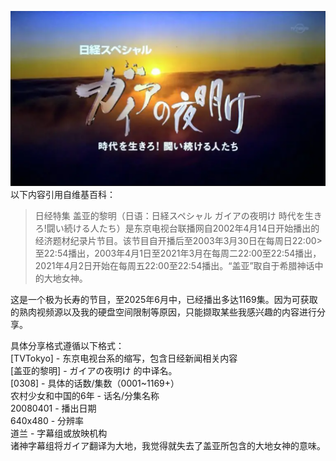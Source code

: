 ![盖亚的黎明](/public/盖亚.png)
以下内容引用自维基百科：
> 日经特集 盖亚的黎明（日语：日経スペシャル ガイアの夜明け 時代を生きろ!闘い続ける人たち）是东京电视台联播网自2002年4月14日开始播出的经济题材纪录片节目。该节目自开播后至2003年3月30日在每周日22:00>至22:54播出，2003年4月1日至2021年3月在每周二22:00至22:54播出，2021年4月2日开始在每周五22:00至22:54播出。“盖亚”取自于希腊神话中的大地女神。

这是一个极为长寿的节目，至2025年6月中，已经播出多达1169集。因为可获取的熟肉视频源以及我的硬盘空间限制等原因，只能撷取某些我感兴趣的内容进行分享。

具体分享格式遵循以下格式：  
[TVTokyo] - 东京电视台系的缩写，包含日经新闻相关内容  
[盖亚的黎明] - ガイアの夜明け 的中译名。  
[0308] - 具体的话数/集数（0001~1169+）  
农村少女和中国的6年 - 话名/分集名称  
20080401 - 播出日期  
640x480 - 分辨率  
道兰 - 字幕组或放映机构  
诸神字幕组将ガイア翻译为大地，我觉得就失去了盖亚所包含的大地女神的意味。
